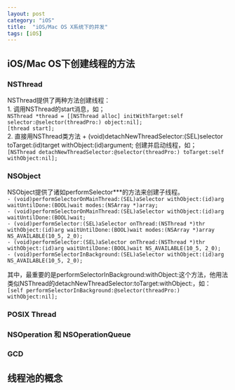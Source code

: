 ```yaml
---
layout: post
category: "iOS"
title:  "iOS/Mac OS X系统下的并发"
tags: [iOS]
---
```


## iOS/Mac OS下创建线程的方法

### NSThread  
  NSThread提供了两种方法创建线程：  
    1.   调用NSThread的start消息，如；  
`NSThread *thread = [[NSThread alloc] initWithTarget:self selector:@selector(threadPro:) object:nil];`  
`[thread start];`  
    2.   直接用NSThread类方法 + (void)detachNewThreadSelector:(SEL)selector toTarget:(id)target withObject:(id)argument; 创建并启动线程，如；  
`[NSThread detachNewThreadSelector:@selector(threadPro:) toTarget:self withObject:nil];`   

### NSObject
  NSObject提供了诸如performSelector***的方法来创建子线程。   
    `- (void)performSelectorOnMainThread:(SEL)aSelector withObject:(id)arg waitUntilDone:(BOOL)wait modes:(NSArray *)array;`   
  `- (void)performSelectorOnMainThread:(SEL)aSelector withObject:(id)arg waitUntilDone:(BOOL)wait;`   
  `- (void)performSelector:(SEL)aSelector onThread:(NSThread *)thr withObject:(id)arg waitUntilDone:(BOOL)wait modes:(NSArray *)array NS_AVAILABLE(10_5, 2_0);`   
  `- (void)performSelector:(SEL)aSelector onThread:(NSThread *)thr withObject:(id)arg waitUntilDone:(BOOL)wait NS_AVAILABLE(10_5, 2_0);`   
  `- (void)performSelectorInBackground:(SEL)aSelector withObject:(id)arg NS_AVAILABLE(10_5, 2_0);`   

其中，最重要的是performSelectorInBackground:withObject:这个方法，他用法类似NSThread的detachNewThreadSelector:toTarget:withObject:，如：   
    `[self performSelectorInBackground:@selector(threadPro:) withObject:nil];`
### POSIX Thread
### NSOperation 和 NSOperationQueue
### GCD


## 线程池的概念
